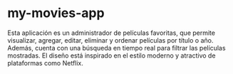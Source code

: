 # my-movies-app
Esta aplicación es un administrador de películas favoritas, que permite visualizar, agregar, editar, eliminar y ordenar películas por título o año. Además, cuenta con una búsqueda en tiempo real para filtrar las películas mostradas. El diseño está inspirado en el estilo moderno y atractivo de plataformas como Netflix.
